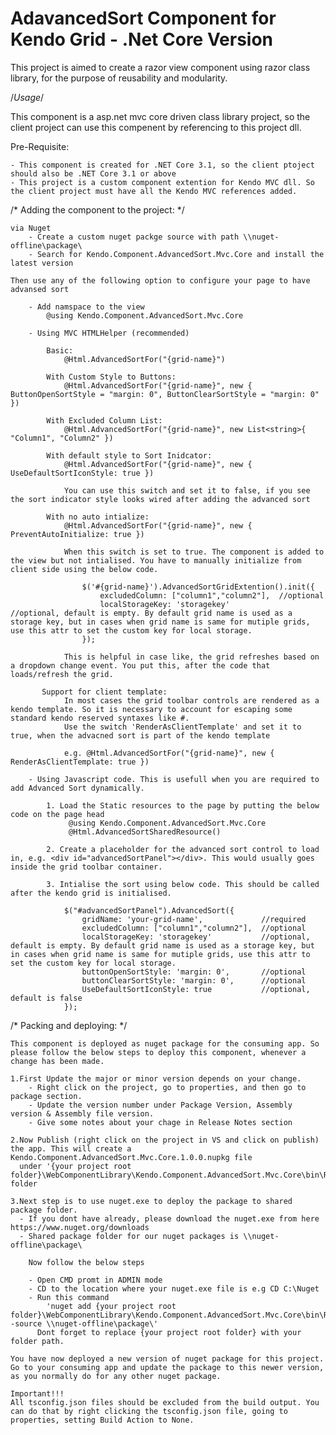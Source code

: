 # AdavancedSort Component for Kendo Grid - .Net Core Version

This project is aimed to create a razor view component using razor class library, for the purpose of reusability and modularity. 

/*Usage*/

This component is a asp.net mvc core driven class library project, so the client project can use this compenent by referencing to this project dll.

Pre-Requisite:

    - This component is created for .NET Core 3.1, so the client ptoject should also be .NET Core 3.1 or above
    - This project is a custom component extention for Kendo MVC dll. So the client project must have all the Kendo MVC references added.

/* Adding the component to the project: */

    via Nuget
        - Create a custom nuget packge source with path \\nuget-offline\package\
        - Search for Kendo.Component.AdvancedSort.Mvc.Core and install the latest version
    
    Then use any of the following option to configure your page to have advansed sort

        - Add namspace to the view
            @using Kendo.Component.AdvancedSort.Mvc.Core

        - Using MVC HTMLHelper (recommended)

            Basic: 
                @Html.AdvancedSortFor("{grid-name}")

            With Custom Style to Buttons: 
                @Html.AdvancedSortFor("{grid-name}", new { ButtonOpenSortStyle = "margin: 0", ButtonClearSortStyle = "margin: 0" })

            With Excluded Column List: 
                @Html.AdvancedSortFor("{grid-name}", new List<string>{ "Column1", "Column2" })

            With default style to Sort Inidcator:
                @Html.AdvancedSortFor("{grid-name}", new { UseDefaultSortIconStyle: true })

                You can use this switch and set it to false, if you see the sort indicator style looks wired after adding the advanced sort

            With no auto intialize:
                @Html.AdvancedSortFor("{grid-name}", new { PreventAutoInitialize: true })

                When this switch is set to true. The component is added to the view but not intialised. You have to manually initialize from client side using the below code.

                    $('#{grid-name}').AdvancedSortGridExtention().init({
                        excludedColumn: ["column1","column2"],  //optional
                        localStorageKey: 'storagekey'           //optional, default is empty. By default grid name is used as a storage key, but in cases when grid name is same for mutiple grids, use this attr to set the custom key for local storage.
                    });

                This is helpful in case like, the grid refreshes based on a dropdown change event. You put this, after the code that loads/refresh the grid. 
           
           Support for client template:
                In most cases the grid toolbar controls are rendered as a kendo template. So it is necessary to account for escaping some standard kendo reserved syntaxes like #.
                Use the switch 'RenderAsClientTemplate' and set it to true, when the advacned sort is part of the kendo template

                e.g. @Html.AdvancedSortFor("{grid-name}", new { RenderAsClientTemplate: true })

        - Using Javascript code. This is usefull when you are required to add Advanced Sort dynamically.

            1. Load the Static resources to the page by putting the below code on the page head
                 @using Kendo.Component.AdvancedSort.Mvc.Core
                 @Html.AdvancedSortSharedResource()

            2. Create a placeholder for the advanced sort control to load in, e.g. <div id="advancedSortPanel"></div>. This would usually goes inside the grid toolbar container.

            3. Intialise the sort using below code. This should be called after the kendo grid is initialised. 

                $("#advancedSortPanel").AdvancedSort({
                    gridName: 'your-grid-name',             //required
                    excludedColumn: ["column1","column2"],  //optional
                    localStorageKey: 'storagekey'           //optional, default is empty. By default grid name is used as a storage key, but in cases when grid name is same for mutiple grids, use this attr to set the custom key for local storage.
                    buttonOpenSortStyle: 'margin: 0',       //optional
                    buttonClearSortStyle: 'margin: 0',      //optional
                    UseDefaultSortIconStyle: true           //optional, default is false
                });

/* Packing and deploying: */

    This component is deployed as nuget package for the consuming app. So please follow the below steps to deploy this component, whenever a change has been made.

    1.First Update the major or minor version depends on your change. 
        - Right click on the project, go to properties, and then go to package section.
        - Update the version number under Package Version, Assembly version & Assembly file version.
        - Give some notes about your chage in Release Notes section

    2.Now Publish (right click on the project in VS and click on publish) the app. This will create a Kendo.Component.AdvancedSort.Mvc.Core.1.0.0.nupkg file 
      under '{your project root folder}\WebComponentLibrary\Kendo.Component.AdvancedSort.Mvc.Core\bin\Release\netcoreapp3.1\publish' folder

    3.Next step is to use nuget.exe to deploy the package to shared package folder.
      - If you dont have already, please download the nuget.exe from here https://www.nuget.org/downloads
      - Shared package folder for our nuget packages is \\nuget-offline\package\

        Now follow the below steps

        - Open CMD promt in ADMIN mode
        - CD to the location where your nuget.exe file is e.g CD C:\Nuget
        - Run this command 
            'nuget add {your project root folder}\WebComponentLibrary\Kendo.Component.AdvancedSort.Mvc.Core\bin\Release\netcoreapp3.1\publish\Kendo.Component.AdvancedSort.Mvc.Core.1.0.0.nupkg -source \\nuget-offline\package\'
          Dont forget to replace {your project root folder} with your folder path.
  
    You have now deployed a new version of nuget package for this project. Go to your consuming app and update the package to this newer version, as you normally do for any other nuget package.

    Important!!! 
    All tsconfig.json files should be excluded from the build output. You can do that by right clicking the tsconfig.json file, going to properties, setting Build Action to None.
